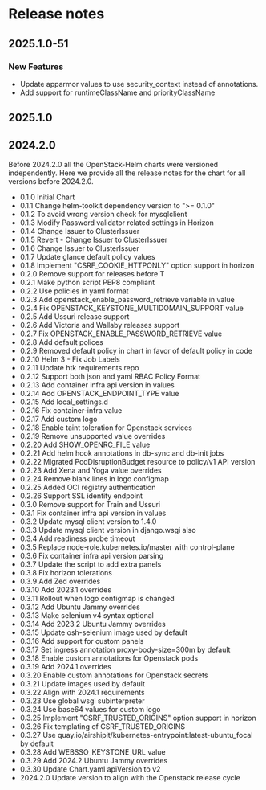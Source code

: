# Release notes

## 2025.1.0-51

### New Features

- Update apparmor values to use security_context instead of annotations.
- Add support for runtimeClassName and priorityClassName

## 2025.1.0

## 2024.2.0

Before 2024.2.0 all the OpenStack-Helm charts were versioned independently.
Here we provide all the release notes for the chart for all versions before 2024.2.0.

- 0.1.0 Initial Chart
- 0.1.1 Change helm-toolkit dependency version to ">= 0.1.0"
- 0.1.2 To avoid wrong version check for mysqlclient
- 0.1.3 Modify Password validator related settings in Horizon
- 0.1.4 Change Issuer to ClusterIssuer
- 0.1.5 Revert - Change Issuer to ClusterIssuer
- 0.1.6 Change Issuer to ClusterIssuer
- 0.1.7 Update glance default policy values
- 0.1.8 Implement "CSRF_COOKIE_HTTPONLY" option support in horizon
- 0.2.0 Remove support for releases before T
- 0.2.1 Make python script PEP8 compliant
- 0.2.2 Use policies in yaml format
- 0.2.3 Add openstack_enable_password_retrieve variable in value
- 0.2.4 Fix OPENSTACK_KEYSTONE_MULTIDOMAIN_SUPPORT value
- 0.2.5 Add Ussuri release support
- 0.2.6 Add Victoria and Wallaby releases support
- 0.2.7 Fix OPENSTACK_ENABLE_PASSWORD_RETRIEVE value
- 0.2.8 Add default polices
- 0.2.9 Removed default policy in chart in favor of default policy in code
- 0.2.10 Helm 3 - Fix Job Labels
- 0.2.11 Update htk requirements repo
- 0.2.12 Support both json and yaml RBAC Policy Format
- 0.2.13 Add container infra api version in values
- 0.2.14 Add OPENSTACK_ENDPOINT_TYPE value
- 0.2.15 Add local_settings.d
- 0.2.16 Fix container-infra value
- 0.2.17 Add custom logo
- 0.2.18 Enable taint toleration for Openstack services
- 0.2.19 Remove unsupported value overrides
- 0.2.20 Add SHOW_OPENRC_FILE value
- 0.2.21 Add helm hook annotations in db-sync and db-init jobs
- 0.2.22 Migrated PodDisruptionBudget resource to policy/v1 API version
- 0.2.23 Add Xena and Yoga value overrides
- 0.2.24 Remove blank lines in logo configmap
- 0.2.25 Added OCI registry authentication
- 0.2.26 Support SSL identity endpoint
- 0.3.0 Remove support for Train and Ussuri
- 0.3.1 Fix container infra api version in values
- 0.3.2 Update mysql client version to 1.4.0
- 0.3.3 Update mysql client version in django.wsgi also
- 0.3.4 Add readiness probe timeout
- 0.3.5 Replace node-role.kubernetes.io/master with control-plane
- 0.3.6 Fix container infra api version parsing
- 0.3.7 Update the script to add extra panels
- 0.3.8 Fix horizon tolerations
- 0.3.9 Add Zed overrides
- 0.3.10 Add 2023.1 overrides
- 0.3.11 Rollout when logo configmap is changed
- 0.3.12 Add Ubuntu Jammy overrides
- 0.3.13 Make selenium v4 syntax optional
- 0.3.14 Add 2023.2 Ubuntu Jammy overrides
- 0.3.15 Update osh-selenium image used by default
- 0.3.16 Add support for custom panels
- 0.3.17 Set ingress annotation proxy-body-size=300m by default
- 0.3.18 Enable custom annotations for Openstack pods
- 0.3.19 Add 2024.1 overrides
- 0.3.20 Enable custom annotations for Openstack secrets
- 0.3.21 Update images used by default
- 0.3.22 Align with 2024.1 requirements
- 0.3.23 Use global wsgi subinterpreter
- 0.3.24 Use base64 values for custom logo
- 0.3.25 Implement "CSRF_TRUSTED_ORIGINS" option support in horizon
- 0.3.26 Fix templating of CSRF_TRUSTED_ORIGINS
- 0.3.27 Use quay.io/airshipit/kubernetes-entrypoint:latest-ubuntu_focal by default
- 0.3.28 Add WEBSSO_KEYSTONE_URL value
- 0.3.29 Add 2024.2 Ubuntu Jammy overrides
- 0.3.30 Update Chart.yaml apiVersion to v2
- 2024.2.0 Update version to align with the Openstack release cycle
